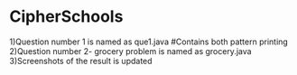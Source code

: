 # CipherSchools
1)Question number 1 is named as que1.java 
#Contains both pattern printing
2)Question number 2- grocery problem is named as grocery.java
3)Screenshots of the result is updated
